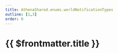```yaml
---
title: AthenaShared.enums.worldNotificationTypes
outline: [1,3]
order: 0
---
```


# {{ $frontmatter.title }}

